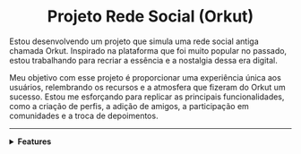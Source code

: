 <h1 align="center">
Projeto Rede Social (Orkut)
</h1>

<p>
Estou desenvolvendo um projeto que simula uma rede social antiga chamada Orkut. Inspirado na plataforma que foi muito popular no passado, estou trabalhando para recriar a essência e a nostalgia dessa era digital.

Meu objetivo com esse projeto é proporcionar uma experiência única aos usuários, relembrando os recursos e a atmosfera que fizeram do Orkut um sucesso. Estou me esforçando para replicar as principais funcionalidades, como a criação de perfis, a adição de amigos, a participação em comunidades e a troca de depoimentos.
</p>

-----

<details>
  <summary><strong>Features</strong></summary><br />
  
- [x] Login
- [x] Perfil
- [x] Comunidades
- [x] Pesquisas
- [x] Amizades
- [x] Publicações
- [x] Jogos
- [x] Possibilidade de remover Amigos
- [x] Possibilidade de sair de comunidades
- [x] Possibilidade de excluir comunidades
- [x] Possibilidade de alterar fotos de comunidades
- [ ] Mobile
- [ ] Comentario publicações
- [ ] Sistema de recados
- [ ] Sistema de depoimentos
- [ ] Adicionar fotos
- [ ] Adicionar Vídeos
- [ ] Sistema de opinar (confiável / legal / sexy)
</details>

